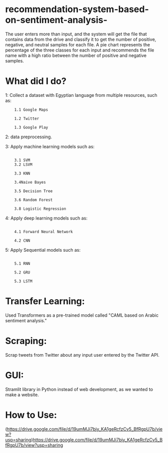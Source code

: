 # recommendation-system-based-on-sentiment-analysis-

The user enters more than input, and the system will get the file that contains data from the drive and classify it to get the number of positive, negative, and neutral samples for each file. A pie chart represents the percentage of the three classes for each input and recommends the file name with a high ratio between the number of positive and negative samples.
# What did I do?
1: Collect a dataset with Egyptian language from multiple resources, such as:

```
    1.1 Google Maps
   
    1.2 Twitter
   
    1.3 Google Play

```
2: data preprocessing.

3: Apply machine learning models such as:
```

    3.1 SVM
    3.2 LSVM
   
    3.3 KNN
   
    3.4Naive Bayes
   
    3.5 Decision Tree
   
    3.6 Random Forest
   
    3.8 Logistic Regression
```


4: Apply deep learning models such as:
```
   
    4.1 Forward Neural Network
   
    4.2 CNN
```


5: Apply Sequential models such as:
```
   
    5.1 RNN
   
    5.2 GRU
   
    5.3 LSTM
```

# Transfer Learning:
Used Transformers as a pre-trained model called "CAML based on Arabic sentiment analysis."

# Scraping:
Scrap tweets from Twitter about any input user entered by the Twitter API.

# GUI:
Stramlit library in Python instead of web development, as we wanted to make a website.

# How to Use:
(https://drive.google.com/file/d/19umMJi7bjy_KA1geRcfzCv5_BfRgpU7b/view?usp=sharing)https://drive.google.com/file/d/19umMJi7bjy_KA1geRcfzCv5_BfRgpU7b/view?usp=sharing
